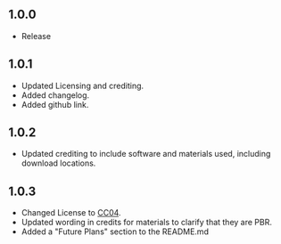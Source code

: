 ## 1.0.0
  
* Release

## 1.0.1
  
* Updated Licensing and crediting.
* Added changelog.
* Added github link.

## 1.0.2

* Updated crediting to include software and materials used, including download locations.

## 1.0.3

* Changed License to [CC04](https://creativecommons.org/licenses/by/4.0/).
* Updated wording in credits for materials to clarify that they are PBR.
* Added a "Future Plans" section to the README.md
